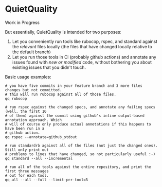 # QuietQuality

Work in Progress

But essentially, QuietQuality is intended for two purposes:

1. Let you conveniently run tools like rubocop, rspec, and standard against the _relevant_
   files locally (the files that have changed locally relative to the default branch)
2. Let you run those tools in CI (probably github actions) and annotate any issues found
   with _new or modified_ code, without bothering you about existing issues that you didn't
   touch.


Basic usage examples:

```
# you have five commits in your feature branch and 3 more files changes but not committed.
# this will run rubocop against all of those files.
qq rubocop

# run rspec against the changed specs, and annotate any failing specs (well, the first 10
# of them) against the commit using github's inline output-based annotation approach. Which
# will of course only produce actual annotations if this happens to have been run in a
# github action.
qq rspec --annotate=github_stdout

# run standardrb against all of the files (not just the changed ones). Still only print out
# problems to lines that have changed, so not particularly useful :-)
qq standard --all --incremental

# run all of the tools against the entire repository, and print the first three messages
# out for each tool.
qq all --all --full --limit-per-tool=3
```

